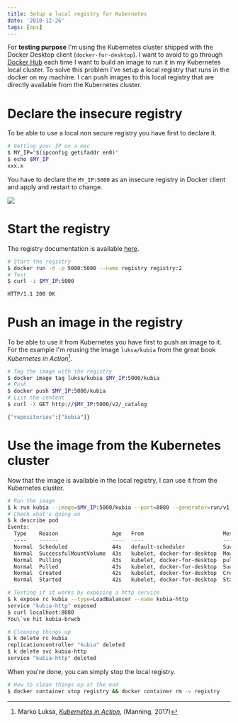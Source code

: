 ```yaml
---
title: Setup a local registry for Kubernetes
date: '2018-12-26'
tags: [ops]
---
```


For **testing purpose**  I'm using the Kubernetes cluster shipped with the Docker Desktop client (`docker-for-desktop`).
I want to avoid to go through [Docker Hub][lk-1] each time I want to build an image to run it in my Kubernetes local cluster.
To solve this problem I've setup a local registry that runs in the docker on my machine. I can push images to this local registry that are directly available from the Kubernetes cluster.

# Declare the insecure registry

To be able to use a local non secure registry you have first to declare it.

```bash
# Getting your IP on a mac
$ MY_IP="$(ipconfig getifaddr en0)"
$ echo $MY_IP
xxx.x
```
You have to declare the `MY_IP:5000` as an insecure registry in Docker client and apply and restart to  change.

![](/post/2018/docker-local-registry_files/docker-registry.png)

# Start the registry

The registry documentation is available [here][lk-2].

```bash
# Start the registry
$ docker run -d -p 5000:5000 --name registry registry:2
# Test
$ curl -i $MY_IP:5000

HTTP/1.1 200 OK
```

# Push an image in the registry

To be able to use it from Kubernetes you have first to push an image to it. For the example I'm reusing the image `luksa/kubia` from the great book *Kubernetes in Action*[^1].

```bash
# Tag the image with the registry
$ docker image tag luksa/kubia $MY_IP:5000/kubia
# Push
$ docker push $MY_IP:5000/kubia
# List the content
$ curl -X GET http://$MY_IP:5000/v2/_catalog

{"repositories":["kubia"]}
```

# Use the image from the Kubernetes cluster

Now that the image is available in the local registry, I can use it from the Kubernetes cluster.

```bash
# Run the image
$ k run kubia --image=$MY_IP:5000/kubia --port=8080 --generator=run/v1
# Check what's going on
$ k describe pod
Events:
  Type    Reason                 Age   From                         Message
  ----    ------                 ----  ----                         -------
  Normal  Scheduled              44s   default-scheduler            Successfully assigned kubia-brwcb to docker-for-desktop
  Normal  SuccessfulMountVolume  43s   kubelet, docker-for-desktop  MountVolume.SetUp succeeded for volume "default-token-t5n42"
  Normal  Pulling                43s   kubelet, docker-for-desktop  pulling image "xxx.x:5000/kubia"
  Normal  Pulled                 43s   kubelet, docker-for-desktop  Successfully pulled image "xxx.x:5000/kubia"
  Normal  Created                42s   kubelet, docker-for-desktop  Created container
  Normal  Started                42s   kubelet, docker-for-desktop  Started container

# Testing if it works by exposing a http service
$ k expose rc kubia --type=LoadBalancer --name kubia-http
service "kubia-http" exposed
$ curl localhost:8080
You\`ve hit kubia-brwcb

# Cleaning things up
$ k delete rc kubia
replicationcontroller "kubia" deleted
$ k delete svc kubia-http
service "kubia-http" deleted
```

When you're done, you can simply stop the local registry.

```bash
# How to clean things up at the end
$ docker container stop registry && docker container rm -v registry
```
[lk-1]: https://hub.docker.com/
[lk-2]: https://docs.docker.com/registry/#basic-commands

[^1]: Marko Luksa, *[Kubernetes in Action](https://www.goodreads.com/book/show/34013922-kubernetes-in-action)*, (Manning, 2017)